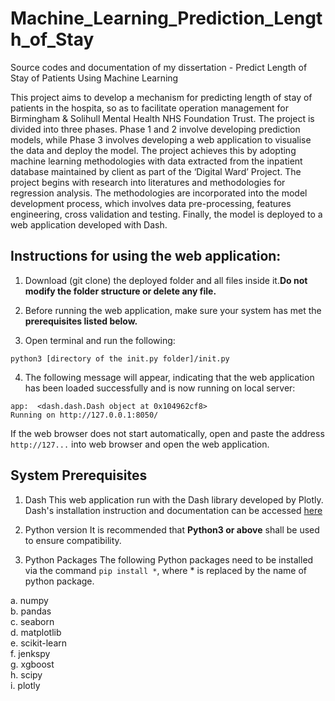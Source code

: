 # Machine_Learning_Prediction_Length_of_Stay
Source codes and documentation of my dissertation - Predict Length of Stay of Patients Using Machine Learning

This project aims to develop a mechanism for predicting length of stay of patients in the hospita, so as to facilitate operation management for Birmingham & Solihull Mental Health NHS Foundation Trust. The project is divided into three phases. Phase 1 and 2 involve developing prediction models, while Phase 3 involves developing a web application to visualise the data and deploy the model.
The project achieves this by adopting machine learning methodologies with data extracted from the inpatient database maintained by client as part of the ‘Digital Ward’ Project. The project begins with research into literatures and methodologies for regression analysis. The methodologies are incorporated into the model development process, which involves data pre-processing, features engineering, cross validation and testing. Finally, the model is deployed to a web application developed with Dash.

## Instructions for using the web application:
1. Download (git clone) the deployed folder and all files inside it.**Do not modify the folder structure or delete any file.**

2. Before running the web application, make sure your system has met the **prerequisites listed below.**

3. Open terminal and run the following:
```
python3 [directory of the init.py folder]/init.py
```

4. The following message will appear, indicating that the web application has been loaded successfully and is now running on local server:
```
app:  <dash.dash.Dash object at 0x104962cf8>
Running on http://127.0.0.1:8050/
```

If the web browser does not start automatically, open and paste the address `http://127...` into web browser and open the web application.

## System Prerequisites
1. Dash
This web application run with the Dash library developed by Plotly. Dash's installation instruction and documentation can be accessed [here](https://dash.plot.ly/installation)

2. Python version
It is recommended that **Python3 or above** shall be used to ensure compatibility.

3. Python Packages
The following Python packages need to be installed via the command `pip install *`, where * is replaced by the name of python package.

  a. numpy<br/>
  b. pandas<br/>
  c. seaborn<br/>
  d. matplotlib<br/>
  e. scikit-learn<br/>
  f. jenkspy<br/>
  g. xgboost<br/>
  h. scipy<br/>
  i. plotly<br/>






